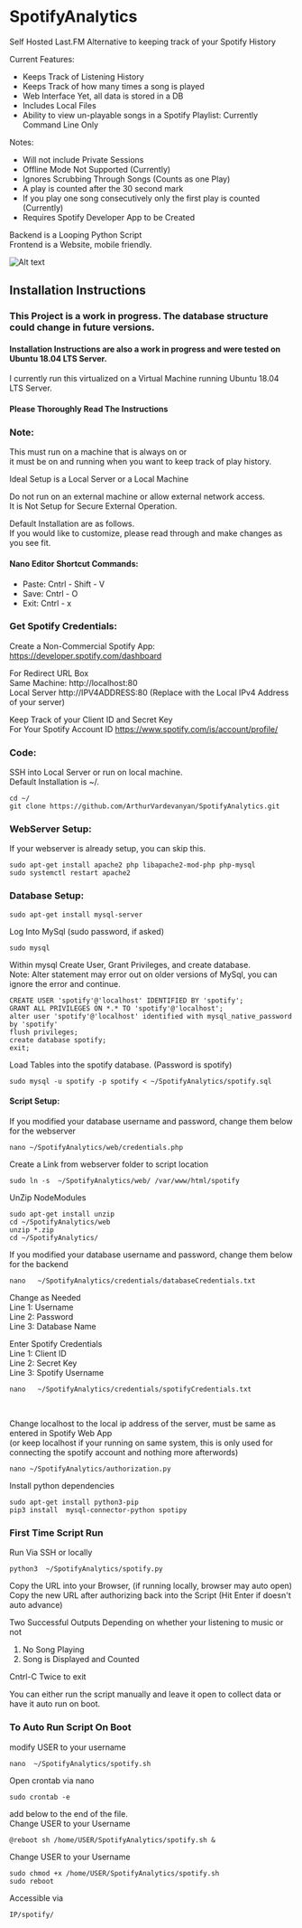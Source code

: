 # SpotifyAnalytics

Self Hosted Last.FM Alternative to keeping track of your Spotify History

Current Features:
* Keeps Track of Listening History
* Keeps Track of how many times a song is played
* Web Interface Yet, all data is stored in a DB
* Includes Local Files
* Ability to view un-playable songs in a Spotify Playlist: Currently Command Line Only 

Notes:

* Will not include Private Sessions
* Offline Mode Not Supported (Currently)
* Ignores Scrubbing Through Songs (Counts as one Play)
* A play is counted after the 30 second mark
* If you play one song consecutively only the first play is counted (Currently)
* Requires Spotify Developer App to be Created


Backend is a Looping Python Script<br/>
Frontend is a Website, mobile friendly.<br/>

![Alt text](img/SpotifyAnalyticsSample.png?raw=true "Sample Output")


## Installation Instructions
### This Project is a work in progress. The database structure could change in future versions.
#### Installation Instructions are also a work in progress and were tested on Ubuntu 18.04 LTS Server.
I currently run this virtualized on a Virtual Machine running Ubuntu 18.04 LTS Server.
#### Please Thoroughly Read The Instructions 
### Note:
This must run on a machine that is always on or<br />
it must be on and running when you want to keep track of play history.

Ideal Setup is a Local Server or a Local Machine<br />

Do not run on an external machine or allow external network access.<br />
It is Not Setup for Secure External Operation. 

Default Installation are as follows. <br />
If you would like to customize, please read through and make changes as you see fit.<br />

#### Nano Editor Shortcut Commands:
* Paste: Cntrl - Shift - V
* Save: Cntrl - O
* Exit: Cntrl - x


### Get Spotify Credentials:
Create a Non-Commercial Spotify App: https://developer.spotify.com/dashboard

For Redirect URL Box<br />
Same Machine: http://localhost:80<br />
Local Server http://IPV4ADDRESS:80 (Replace with the Local IPv4 Address of your server)<br />


Keep Track of your Client ID and Secret Key<br />
For Your Spotify Account ID https://www.spotify.com/is/account/profile/


### Code:
SSH into Local Server or run on local machine.<br />
Default Installation is ~/.

```
cd ~/
git clone https://github.com/ArthurVardevanyan/SpotifyAnalytics.git
```

### WebServer Setup:
If your webserver is already setup, you can skip this.
```
sudo apt-get install apache2 php libapache2-mod-php php-mysql
sudo systemctl restart apache2
```

### Database Setup:
```
sudo apt-get install mysql-server
```
Log Into MySql (sudo password, if asked)
```
sudo mysql
```
Within mysql Create User, Grant Privileges, and create database. <br/> 
Note: Alter statement may error out on older versions of MySql, you can ignore the error and continue.
```
CREATE USER 'spotify'@'localhost' IDENTIFIED BY 'spotify'; 
GRANT ALL PRIVILEGES ON *.* TO 'spotify'@'localhost';
alter user 'spotify'@'localhost' identified with mysql_native_password by 'spotify'
flush privileges;
create database spotify;
exit;
```
Load Tables into the spotify database. (Password is spotify)
```
sudo mysql -u spotify -p spotify < ~/SpotifyAnalytics/spotify.sql
```
#### Script Setup:
If you modified your database username and password, change them below for the webserver
```
nano ~/SpotifyAnalytics/web/credentials.php
```
Create a Link from webserver folder to script location
```
sudo ln -s  ~/SpotifyAnalytics/web/ /var/www/html/spotify
```
UnZip NodeModules
```
sudo apt-get install unzip
cd ~/SpotifyAnalytics/web
unzip *.zip
cd ~/SpotifyAnalytics/
```
If you modified your database username and password, change them below for the backend
```
nano   ~/SpotifyAnalytics/credentials/databaseCredentials.txt
```
Change as Needed<br />
Line 1: Username<br />
Line 2: Password<br />
Line 3: Database Name<br />

Enter Spotify Credentials <br />
Line 1: Client ID<br />
Line 2: Secret Key<br />
Line 3: Spotify Username<br />
```
nano   ~/SpotifyAnalytics/credentials/spotifyCredentials.txt
```
<br />

Change localhost to the local ip address of the server, must be same as entered in Spotify Web App<br />
(or keep localhost if your running on same system, this is only used for connecting the spotify account and nothing more afterwords)
```
nano ~/SpotifyAnalytics/authorization.py
```
Install python dependencies 
```
sudo apt-get install python3-pip
pip3 install  mysql-connector-python spotipy
```


### First Time Script Run

Run Via SSH or locally 
```
python3  ~/SpotifyAnalytics/spotify.py
```
Copy the URL into your Browser, (if running locally, browser may auto open)<br />
Copy the new URL after authorizing back into the Script (Hit Enter if doesn't auto advance)<br />

Two Successful Outputs Depending on whether your listening to music or not<br />
1. No Song Playing<br />
2. Song is Displayed and Counted<br />

Cntrl-C  Twice to exit

You can either run the script manually and leave it open to collect data or have it auto run on boot.

### To Auto Run Script On Boot
modify USER  to your username

```
nano  ~/SpotifyAnalytics/spotify.sh
```
Open crontab via nano 
```
sudo crontab -e
```
add below to the end of the file.<br />
Change USER to your Username

```
@reboot sh /home/USER/SpotifyAnalytics/spotify.sh &
```
Change USER to your Username
```
sudo chmod +x /home/USER/SpotifyAnalytics/spotify.sh
sudo reboot
```

Accessible via 
```
IP/spotify/
```

